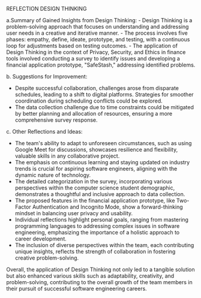 <p>REFLECTION DESIGN THINKING
<P> a.Summary of Gained Insights from Design Thinking:
   - Design Thinking is a problem-solving approach that focuses on understanding and addressing user needs in a creative and iterative manner.
   - The process involves five phases: empathy, define, ideate, prototype, and testing, with a continuous loop for adjustments based on testing outcomes.
   - The application of Design Thinking in the context of Privacy, Security, and Ethics in finance tools involved conducting a survey to identify issues and developing a financial application prototype, "SafeStash," addressing identified problems.

b. Suggestions for Improvement:
   - Despite successful collaboration, challenges arose from disparate schedules, leading to a shift to digital platforms. Strategies for smoother coordination during scheduling conflicts could be explored.
   - The data collection challenge due to time constraints could be mitigated by better planning and allocation of resources, ensuring a more comprehensive survey response.

c. Other Reflections and Ideas:
   - The team's ability to adapt to unforeseen circumstances, such as using Google Meet for discussions, showcases resilience and flexibility, valuable skills in any collaborative project.
   - The emphasis on continuous learning and staying updated on industry trends is crucial for aspiring software engineers, aligning with the dynamic nature of technology.
   - The detailed categorization in the survey, incorporating various perspectives within the computer science student demographic, demonstrates a thoughtful and inclusive approach to data collection.
   - The proposed features in the financial application prototype, like Two-Factor Authentication and Incognito Mode, show a forward-thinking mindset in balancing user privacy and usability.
   - Individual reflections highlight personal goals, ranging from mastering programming languages to addressing complex issues in software engineering, emphasizing the importance of a holistic approach to career development.
   - The inclusion of diverse perspectives within the team, each contributing unique insights, reflects the strength of collaboration in fostering creative problem-solving.

Overall, the application of Design Thinking not only led to a tangible solution but also enhanced various skills such as adaptability, creativity, and problem-solving, contributing to the overall growth of the team members in their pursuit of successful software engineering careers.</p>
